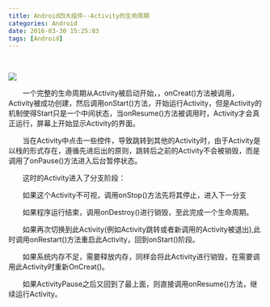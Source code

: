 ```yaml
---
title: Android四大组件--Activity的生命周期
categories: Android
date: 2016-03-30 15:25:03
tags: [Android]
---
```


 

![](http://hi.csdn.net/attachment/201109/1/0_1314838777He6C.gif)

&emsp;&emsp;一个完整的生命周期从Activity被启动开始，，onCreat()方法被调用，Activity被成功创建，然后调用onStart()方法，开始运行Activity，但是Activity的机制使得Start只是一个中间状态，当onResume()方法被调用时，Activity才会真正运行，屏幕上开始显示Activity的界面。

&emsp;&emsp;当在Activity中点击一些控件，导致跳转到其他的Activity时，由于Activity是以栈的形式存在，遵循先进后出的原则，跳转后之前的Activity不会被销毁，而是调用了onPause()方法进入后台暂停状态。

&emsp;&emsp;这时的Activity进入了分支阶段：

&emsp;&emsp;如果这个Activity不可视，调用onStop()方法先将其停止，进入下一分支

&emsp;&emsp;如果程序运行结束，调用onDestroy()进行销毁，至此完成一个生命周期。

&emsp;&emsp;如果再次切换到此Activity(例如Activity跳转或者新调用的Activity被退出),此时调用onRestart()方法重启此Activity，回到onStart()阶段。

&emsp;&emsp;如果系统内存不足，需要释放内存，同样会将此Activity进行销毁，在需要调用此Activity时重新OnCreat()。

&emsp;&emsp;如果ActivityPause之后又回到了最上面，则直接调用onResume()方法，继续运行Activity。